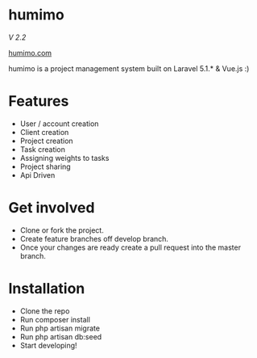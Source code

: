 # humimo

_V 2.2_


[humimo.com](http://humimo.com)

humimo is a project management system built on Laravel 5.1.* & Vue.js :)

# Features
  - User / account creation
  - Client creation
  - Project creation
  - Task creation 
  - Assigning weights to tasks
  - Project sharing
  - Api Driven

# Get involved
  - Clone or fork the project. 
  - Create feature branches off develop branch.
  - Once your changes are ready create a pull request into the master branch.
   
# Installation
 - Clone the repo
 - Run composer install
 - Run php artisan migrate
 - Run php artisan db:seed
 - Start developing!



